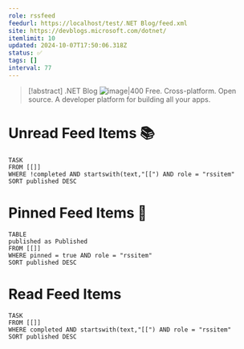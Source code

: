 ```yaml
---
role: rssfeed
feedurl: https://localhost/test/․NET Blog/feed.xml
site: https://devblogs.microsoft.com/dotnet/
itemlimit: 10
updated: 2024-10-07T17:50:06.318Z
status: ✅
tags: []
interval: 77
---
```

> [!abstract] .NET Blog
> <span class="rss-image">![image|400](https://devblogs.microsoft.com/dotnet/wp-content/uploads/sites/10/2018/10/Microsoft-Favicon.png)</span> Free. Cross-platform. Open source. A developer platform for building all your apps.

# Unread Feed Items 📚
~~~dataview
TASK
FROM [[]]
WHERE !completed AND startswith(text,"[[") AND role = "rssitem"
SORT published DESC
~~~

# Pinned Feed Items 📍
~~~dataview
TABLE
published as Published
FROM [[]]
WHERE pinned = true AND role = "rssitem"
SORT published DESC
~~~

# Read Feed Items
~~~dataview
TASK
FROM [[]]
WHERE completed AND startswith(text,"[[") AND role = "rssitem"
SORT published DESC
~~~